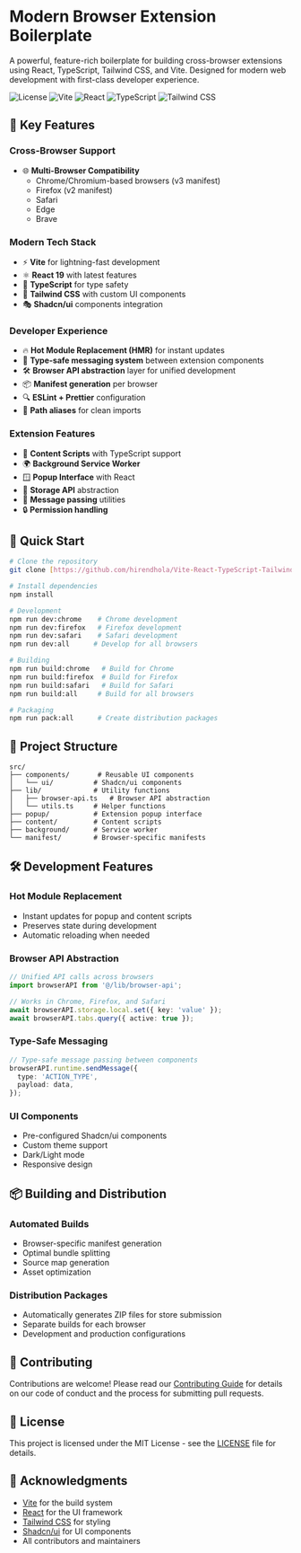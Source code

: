 # Modern Browser Extension Boilerplate

A powerful, feature-rich boilerplate for building cross-browser extensions using React, TypeScript, Tailwind CSS, and Vite. Designed for modern web development with first-class developer experience.

![License](https://img.shields.io/badge/license-MIT-blue.svg)
![Vite](https://img.shields.io/badge/Vite-Latest-646CFF?style=flat-square&logo=vite)
![React](https://img.shields.io/badge/React-Latest-61DAFB?style=flat-square&logo=react)
![TypeScript](https://img.shields.io/badge/TypeScript-Latest-3178C6?style=flat-square&logo=typescript)
![Tailwind CSS](https://img.shields.io/badge/Tailwind_CSS-Latest-38B2AC?style=flat-square&logo=tailwind-css)

## 🌟 Key Features

### Cross-Browser Support

- 🌐 **Multi-Browser Compatibility**
  - Chrome/Chromium-based browsers (v3 manifest)
  - Firefox (v2 manifest)
  - Safari
  - Edge
  - Brave

### Modern Tech Stack

- ⚡ **Vite** for lightning-fast development
- ⚛️ **React 19** with latest features
- 🔷 **TypeScript** for type safety
- 🎨 **Tailwind CSS** with custom UI components
- 🎭 **Shadcn/ui** components integration

### Developer Experience

- 🔥 **Hot Module Replacement (HMR)** for instant updates
- 🧪 **Type-safe messaging system** between extension components
- 🛠️ **Browser API abstraction** layer for unified development
- 📦 **Manifest generation** per browser
- 🔍 **ESLint + Prettier** configuration
- 🎯 **Path aliases** for clean imports

### Extension Features

- 🔌 **Content Scripts** with TypeScript support
- 🌍 **Background Service Worker**
- 🪟 **Popup Interface** with React
- 💾 **Storage API** abstraction
- 📨 **Message passing** utilities
- 🔒 **Permission handling**

## 🚀 Quick Start

```bash
# Clone the repository
git clone [https://github.com/hirendhola/Vite-React-TypeScript-Tailwind-CSS-Extension-Boilerplate.git](https://github.com/hirendhola/Vite-React-TypeScript-Tailwind-CSS-Extension-Boilerplate.git)

# Install dependencies
npm install

# Development
npm run dev:chrome    # Chrome development
npm run dev:firefox   # Firefox development
npm run dev:safari    # Safari development
npm run dev:all      # Develop for all browsers

# Building
npm run build:chrome   # Build for Chrome
npm run build:firefox  # Build for Firefox
npm run build:safari   # Build for Safari
npm run build:all     # Build for all browsers

# Packaging
npm run pack:all      # Create distribution packages
```

## 📁 Project Structure

```
src/
├── components/       # Reusable UI components
│   └── ui/          # Shadcn/ui components
├── lib/             # Utility functions
│   ├── browser-api.ts   # Browser API abstraction
│   └── utils.ts     # Helper functions
├── popup/           # Extension popup interface
├── content/         # Content scripts
├── background/      # Service worker
└── manifest/        # Browser-specific manifests
```

## 🛠️ Development Features

### Hot Module Replacement

- Instant updates for popup and content scripts
- Preserves state during development
- Automatic reloading when needed

### Browser API Abstraction

```typescript
// Unified API calls across browsers
import browserAPI from '@/lib/browser-api';

// Works in Chrome, Firefox, and Safari
await browserAPI.storage.local.set({ key: 'value' });
await browserAPI.tabs.query({ active: true });
```

### Type-Safe Messaging

```typescript
// Type-safe message passing between components
browserAPI.runtime.sendMessage({
  type: 'ACTION_TYPE',
  payload: data,
});
```

### UI Components

- Pre-configured Shadcn/ui components
- Custom theme support
- Dark/Light mode
- Responsive design

## 📦 Building and Distribution

### Automated Builds

- Browser-specific manifest generation
- Optimal bundle splitting
- Source map generation
- Asset optimization

### Distribution Packages

- Automatically generates ZIP files for store submission
- Separate builds for each browser
- Development and production configurations

## 🤝 Contributing

Contributions are welcome! Please read our [Contributing Guide](CONTRIBUTING.md) for details on our code of conduct and the process for submitting pull requests.

## 📄 License

This project is licensed under the MIT License - see the [LICENSE](LICENSE) file for details.

## 🙏 Acknowledgments

- [Vite](https://vitejs.dev/) for the build system
- [React](https://react.dev/) for the UI framework
- [Tailwind CSS](https://tailwindcss.com/) for styling
- [Shadcn/ui](https://ui.shadcn.com/) for UI components
- All contributors and maintainers
